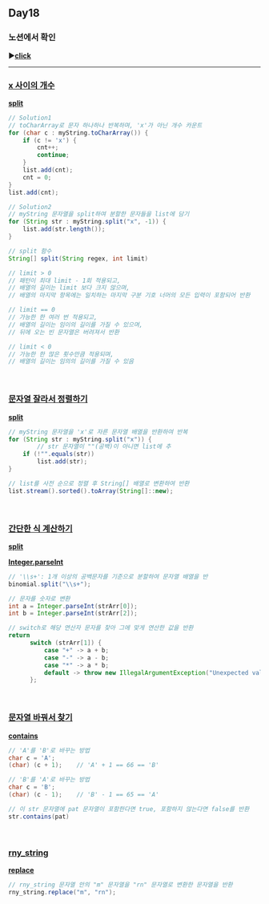 ## Day18
### 노션에서 확인
▶️[**click**]()
<br/>
<hr/>

### [**x 사이의 개수**](https://school.programmers.co.kr/learn/courses/30/lessons/181867)

[**split**](https://docs.oracle.com/javase/8/docs/api/java/lang/String.html#split-java.lang.String-int-)

```java
// Solution1
// toCharArray로 문자 하나하나 반복하며, 'x'가 아닌 개수 카운트
for (char c : myString.toCharArray()) {
    if (c != 'x') {
        cnt++;
        continue;
    }
    list.add(cnt);
    cnt = 0;
}
list.add(cnt);

// Solution2
// myString 문자열을 split하여 분할한 문자들을 list에 담기
for (String str : myString.split("x", -1)) {
    list.add(str.length());
}

// split 함수
String[] split(String regex, int limit)

// limit > 0
// 패턴이 최대 limit - 1회 적용되고,
// 배열의 길이는 limit 보다 크지 않으며,
// 배열의 마지막 항목에는 일치하는 마지막 구분 기호 너머의 모든 입력이 포함되어 반환

// limit == 0
// 가능한 한 여러 번 적용되고,
// 배열의 길이는 임이의 길이를 가질 수 있으며,
// 뒤에 오는 빈 문자열은 버려져서 반환

// limit < 0
// 가능한 한 많은 횟수만큼 적용되며,
// 배열의 길이는 임의의 길이를 가질 수 있음
```
<br/>

### [**문자열 잘라서 정렬하기**](https://school.programmers.co.kr/learn/courses/30/lessons/181866)

[**split**](https://docs.oracle.com/javase/8/docs/api/java/lang/String.html#split-java.lang.String-)

```java
// myString 문자열을 'x'로 자른 문자열 배열을 반환하여 반복
for (String str : myString.split("x")) {
		// str 문자열이 ""(공백)이 아니면 list에 추
    if (!"".equals(str))
        list.add(str);
}

// list를 사전 순으로 정렬 후 String[] 배열로 변환하여 반환
list.stream().sorted().toArray(String[]::new);
```
<br/>

### [**간단한 식 계산하기**](https://school.programmers.co.kr/learn/courses/30/lessons/181865)

[**split**](https://docs.oracle.com/javase/8/docs/api/java/lang/String.html#split-java.lang.String-)

[**Integer.parseInt**](https://docs.oracle.com/javase/8/docs/api/java/lang/Integer.html#parseInt-java.lang.String-)

```java
// '\\s+': 1개 이상의 공백문자를 기준으로 분할하여 문자열 배열을 반
binomial.split("\\s+");

// 문자를 숫자로 변환
int a = Integer.parseInt(strArr[0]);
int b = Integer.parseInt(strArr[2]);

// switch로 해당 연산자 문자를 찾아 그에 맞게 연산한 값을 반환
return
      switch (strArr[1]) {
          case "+" -> a + b;
          case "-" -> a - b;
          case "*" -> a * b;
          default -> throw new IllegalArgumentException("Unexpected value: " + strArr[1]);
      };
```
<br/>

### [**문자열 바꿔서 찾기**](https://school.programmers.co.kr/learn/courses/30/lessons/181864)

[**contains**](https://docs.oracle.com/javase/8/docs/api/java/lang/String.html#contains-java.lang.CharSequence-)

```java
// 'A'를 'B'로 바꾸는 방법
char c = 'A';
(char) (c + 1);    // 'A' + 1 == 66 == 'B'

// 'B'를 'A'로 바꾸는 방법
char c = 'B';
(char) (c - 1);    // 'B' - 1 == 65 == 'A'

// 이 str 문자열에 pat 문자열이 포함한다면 true, 포함하지 않는다면 false를 반환
str.contains(pat)
```
<br/>

### [**rny_string**](https://school.programmers.co.kr/learn/courses/30/lessons/181863)

[**replace**](https://docs.oracle.com/javase/8/docs/api/java/lang/String.html#replace-java.lang.CharSequence-java.lang.CharSequence-)

```java
// rny_string 문자열 안의 "m" 문자열을 "rn" 문자열로 변환한 문자열을 반환
rny_string.replace("m", "rn");
```